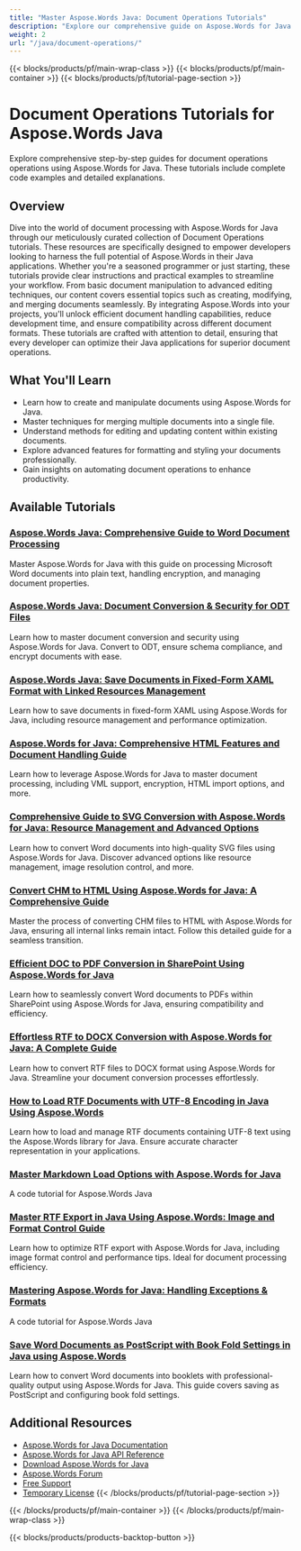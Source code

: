 ```yaml
---
title: "Master Aspose.Words Java: Document Operations Tutorials"
description: "Explore our comprehensive guide on Aspose.Words for Java focusing on document operations. Enhance your skills with 13 expert tutorials tailored for developers."
weight: 2
url: "/java/document-operations/"
---
```


{{< blocks/products/pf/main-wrap-class >}}
{{< blocks/products/pf/main-container >}}
{{< blocks/products/pf/tutorial-page-section >}}

# Document Operations Tutorials for Aspose.Words Java

Explore comprehensive step-by-step guides for document operations operations using Aspose.Words for Java. These tutorials include complete code examples and detailed explanations.

## Overview

Dive into the world of document processing with Aspose.Words for Java through our meticulously curated collection of Document Operations tutorials. These resources are specifically designed to empower developers looking to harness the full potential of Aspose.Words in their Java applications. Whether you're a seasoned programmer or just starting, these tutorials provide clear instructions and practical examples to streamline your workflow. From basic document manipulation to advanced editing techniques, our content covers essential topics such as creating, modifying, and merging documents seamlessly. By integrating Aspose.Words into your projects, you'll unlock efficient document handling capabilities, reduce development time, and ensure compatibility across different document formats. These tutorials are crafted with attention to detail, ensuring that every developer can optimize their Java applications for superior document operations.

## What You'll Learn

- Learn how to create and manipulate documents using Aspose.Words for Java.
- Master techniques for merging multiple documents into a single file.
- Understand methods for editing and updating content within existing documents.
- Explore advanced features for formatting and styling your documents professionally.
- Gain insights on automating document operations to enhance productivity.

## Available Tutorials

### [Aspose.Words Java&#58; Comprehensive Guide to Word Document Processing](./aspose-words-java-master-word-processing/)
Master Aspose.Words for Java with this guide on processing Microsoft Word documents into plain text, handling encryption, and managing document properties.

### [Aspose.Words Java&#58; Document Conversion & Security for ODT Files](./aspose-words-java-document-conversion-security/)
Learn how to master document conversion and security using Aspose.Words for Java. Convert to ODT, ensure schema compliance, and encrypt documents with ease.

### [Aspose.Words Java&#58; Save Documents in Fixed-Form XAML Format with Linked Resources Management](./aspose-words-java-fixed-form-xaml-saving/)
Learn how to save documents in fixed-form XAML using Aspose.Words for Java, including resource management and performance optimization.

### [Aspose.Words for Java&#58; Comprehensive HTML Features and Document Handling Guide](./aspose-words-java-html-features-guide/)
Learn how to leverage Aspose.Words for Java to master document processing, including VML support, encryption, HTML import options, and more.

### [Comprehensive Guide to SVG Conversion with Aspose.Words for Java&#58; Resource Management and Advanced Options](./svg-conversion-aspose-words-java/)
Learn how to convert Word documents into high-quality SVG files using Aspose.Words for Java. Discover advanced options like resource management, image resolution control, and more.

### [Convert CHM to HTML Using Aspose.Words for Java&#58; A Comprehensive Guide](./chm-html-conversion-aspose-words-java/)
Master the process of converting CHM files to HTML with Aspose.Words for Java, ensuring all internal links remain intact. Follow this detailed guide for a seamless transition.

### [Efficient DOC to PDF Conversion in SharePoint Using Aspose.Words for Java](./doc-to-pdf-sharepoint-aspose-words-java/)
Learn how to seamlessly convert Word documents to PDFs within SharePoint using Aspose.Words for Java, ensuring compatibility and efficiency.

### [Effortless RTF to DOCX Conversion with Aspose.Words for Java&#58; A Complete Guide](./convert-rtf-docx-aspose-words-java/)
Learn how to convert RTF files to DOCX format using Aspose.Words for Java. Streamline your document conversion processes effortlessly.

### [How to Load RTF Documents with UTF-8 Encoding in Java Using Aspose.Words](./load-rtf-with-utf8-java-asposewords/)
Learn how to load and manage RTF documents containing UTF-8 text using the Aspose.Words library for Java. Ensure accurate character representation in your applications.

### [Master Markdown Load Options with Aspose.Words for Java](./master-markdown-load-options-aspose-words-java/)
A code tutorial for Aspose.Words Java

### [Master RTF Export in Java Using Aspose.Words&#58; Image and Format Control Guide](./master-rtf-export-aspose-words-java-image-format-control/)
Learn how to optimize RTF export with Aspose.Words for Java, including image format control and performance tips. Ideal for document processing efficiency.

### [Mastering Aspose.Words for Java&#58; Handling Exceptions & Formats](./aspose-words-java-handling-exceptions-formats/)
A code tutorial for Aspose.Words Java

### [Save Word Documents as PostScript with Book Fold Settings in Java using Aspose.Words](./aspose-words-java-postscript-book-fold-settings/)
Learn how to convert Word documents into booklets with professional-quality output using Aspose.Words for Java. This guide covers saving as PostScript and configuring book fold settings.

## Additional Resources

- [Aspose.Words for Java Documentation](https://reference.aspose.com/aspose.words/java/)
- [Aspose.Words for Java API Reference](https://reference.aspose.com/aspose.words/java/api/)
- [Download Aspose.Words for Java](https://releases.aspose.com/aspose.words/java/)
- [Aspose.Words Forum](https://forum.aspose.com/c/aspose.words)
- [Free Support](https://forum.aspose.com/)
- [Temporary License](https://purchase.aspose.com/temporary-license/)
{{< /blocks/products/pf/tutorial-page-section >}}

{{< /blocks/products/pf/main-container >}}
{{< /blocks/products/pf/main-wrap-class >}}

{{< blocks/products/products-backtop-button >}}
